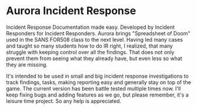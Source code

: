 ﻿# Aurora Incident Response

Incident Response Documentation made easy. Developed by Incident Responders for Incident Responders.
Aurora brings "Spreadsheet of Doom" used in the SANS FOR508 class to the next level. Having led many cases and taught so many students how to do IR right, I realized, that many struggle
with keeping control over all the findings. That does not only prevent them from seeing what they already have, but even less so what they are missing. 

It's intended to be used in small and big incident response investigations to track findings, tasks, making reporting easy and generally stay on top of the game. The current version has been battle tested multiple times now. 
I'll keep fixing bugs and adding features as we go, but please remember, it's a leisure time project. So any help is appreciated.